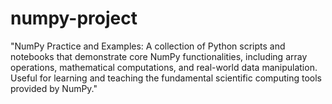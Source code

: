 # numpy-project
"NumPy Practice and Examples: A collection of Python scripts and notebooks that demonstrate core NumPy functionalities, including array operations, mathematical computations, and real-world data manipulation. Useful for learning and teaching the fundamental scientific computing tools provided by NumPy."
